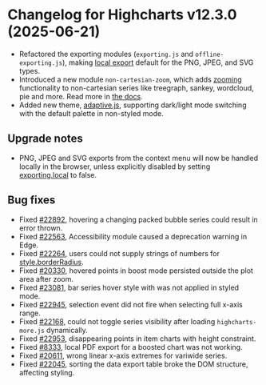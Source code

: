 # Changelog for Highcharts v12.3.0 (2025-06-21)

- Refactored the exporting modules (`exporting.js` and `offline-exporting.js`), making [local export](https://api.highcharts.com/highcharts/exporting.local) default for the PNG, JPEG, and SVG types.
- Introduced a new module `non-cartesian-zoom`, which adds
  [zooming](https://api.highcharts.com/highcharts/chart.zooming) functionality
  to non-cartesian series like treegraph, sankey, wordcloud, pie and more. Read
  more in [the docs](https://www.highcharts.com/docs/chart-concepts/zooming).
- Added new theme, [adaptive.js](https://www.highcharts.com/docs/chart-design-and-style/themes#dark-mode-in-highcharts-the-adaptive-theme), supporting dark/light mode switching with the default palette in non-styled mode.

## Upgrade notes
- PNG, JPEG and SVG exports from the context menu will now be handled locally in the browser, unless explicitly disabled by setting [exporting.local](https://api.highcharts.com/highcharts/exporting.local) to false.

## Bug fixes
- Fixed [#22892](https://github.com/highcharts/highcharts/issues/22892), hovering a changing packed bubble series could result in error thrown.
- Fixed [#22563](https://github.com/highcharts/highcharts/issues/22563), Accessibility module caused a deprecation warning in Edge.
- Fixed [#22264](https://github.com/highcharts/highcharts/issues/22264), users could not supply strings of numbers for [style.borderRadius](https://api.highcharts.com/highcharts/accessibility.keyboardNavigation.focusBorder.style.borderRadius).
- Fixed [#20330](https://github.com/highcharts/highcharts/issues/20330), hovered points in boost mode persisted outside the plot area after zoom.
- Fixed [#23081](https://github.com/highcharts/highcharts/issues/23081), bar series hover style with was not applied in styled mode.
- ​Fixed [#22945](https://github.com/highcharts/highcharts/issues/22945), selection event did not fire when selecting full x-axis range.
- Fixed [#22168](https://github.com/highcharts/highcharts/issues/22168), could not toggle series visibility after loading `highcharts-more.js` dynamically.
- Fixed [#22953](https://github.com/highcharts/highcharts/issues/22953), disappearing points in item charts with height constraint.
- Fixed [#8333](https://github.com/highcharts/highcharts/issues/8333), local PDF export for a boosted chart was not working.
- Fixed [#20611](https://github.com/highcharts/highcharts/issues/20611), wrong linear x-axis extremes for variwide series.
- Fixed [#22045](https://github.com/highcharts/highcharts/issues/22045), sorting the data export table broke the DOM structure, affecting styling.
